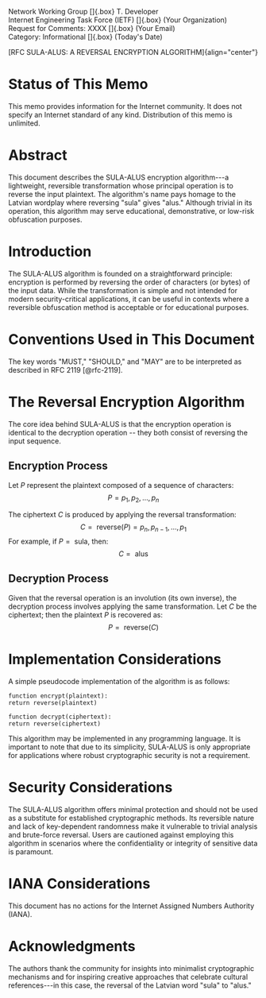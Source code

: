 Network Working Group []{.box} T. Developer\
Internet Engineering Task Force (IETF) []{.box} (Your Organization)\
Request for Comments: XXXX []{.box} (Your Email)\
Category: Informational []{.box} (Today's Date)

[RFC SULA-ALUS: A REVERSAL ENCRYPTION ALGORITHM]{align="center"}

# Status of This Memo

This memo provides information for the Internet community. It does not
specify an Internet standard of any kind. Distribution of this memo is
unlimited.

# Abstract

This document describes the SULA-ALUS encryption algorithm---a
lightweight, reversible transformation whose principal operation is to
reverse the input plaintext. The algorithm's name pays homage to the
Latvian wordplay where reversing "sula" gives "alus." Although trivial
in its operation, this algorithm may serve educational, demonstrative,
or low-risk obfuscation purposes.

# Introduction

The SULA-ALUS algorithm is founded on a straightforward principle:
encryption is performed by reversing the order of characters (or bytes)
of the input data. While the transformation is simple and not intended
for modern security-critical applications, it can be useful in contexts
where a reversible obfuscation method is acceptable or for educational
purposes.

# Conventions Used in This Document

The key words "MUST," "SHOULD," and "MAY" are to be interpreted as
described in RFC 2119 [@rfc-2119].

# The Reversal Encryption Algorithm

The core idea behind SULA-ALUS is that the encryption operation is
identical to the decryption operation -- they both consist of reversing
the input sequence.

## Encryption Process

Let $P$ represent the plaintext composed of a sequence of characters:
$$P = p_{1},p_{2},\ldots,p_{n}$$

The ciphertext $C$ is produced by applying the reversal transformation:
$$C = \text{ reverse}(P) = p_{n},p_{n - 1},\ldots,p_{1}$$ For example,
if $P = \text{ sula}$, then: $$C = \text{ alus }$$

## Decryption Process

Given that the reversal operation is an involution (its own inverse),
the decryption process involves applying the same transformation. Let
$C$ be the ciphertext; then the plaintext $P$ is recovered as:
$$P = \text{ reverse}(C)$$

# Implementation Considerations

A simple pseudocode implementation of the algorithm is as follows:

    function encrypt(plaintext):
    return reverse(plaintext)

    function decrypt(ciphertext):
    return reverse(ciphertext)

This algorithm may be implemented in any programming language. It is
important to note that due to its simplicity, SULA-ALUS is only
appropriate for applications where robust cryptographic security is not
a requirement.

# Security Considerations

The SULA-ALUS algorithm offers minimal protection and should not be used
as a substitute for established cryptographic methods. Its reversible
nature and lack of key-dependent randomness make it vulnerable to
trivial analysis and brute-force reversal. Users are cautioned against
employing this algorithm in scenarios where the confidentiality or
integrity of sensitive data is paramount.

# IANA Considerations

This document has no actions for the Internet Assigned Numbers Authority
(IANA).

# Acknowledgments

The authors thank the community for insights into minimalist
cryptographic mechanisms and for inspiring creative approaches that
celebrate cultural references---in this case, the reversal of the
Latvian word "sula" to "alus."
